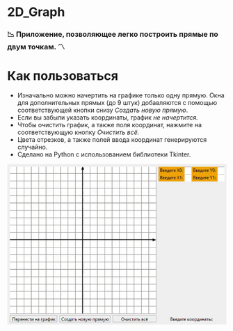 # 2D_Graph
### 📉 Приложение, позволяющее легко построить прямые по двум точкам. 〽️
# Как пользоваться
* Изначально можно начертить на графике только одну прямую. Окна для дополнительных прямых (до 9 штук) добавляются с помощью соответствующей кнопки снизу *Создать новую прямую*.
* Если вы забыли указать координаты, график *не начертится.*
* Чтобы очистить график, а также поля координат, нажмите на соответствующую кнопку *Очистить всё.*
* Цвета отрезков, а также полей ввода координат генерируются случайно. 
* Сделано на Python с использованием библиотеки Tkinter.

![](https://github.com/l-Il/2D_Graph/blob/master/screenshot.gif)

